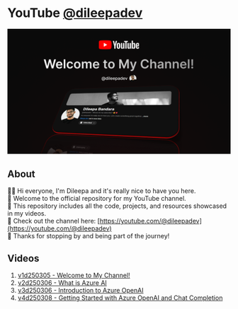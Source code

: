 # YouTube [@dileepadev](https://youtube.com/@dileepadev)

[![v1d250305_thumbnail](./images/v1d250305_thumbnail.png)](https://youtu.be/4pHy1TNjHvc)

## About

👋🏼 Hi everyone, I'm Dileepa and it's really nice to have you here.  
🥰 Welcome to the official repository for my YouTube channel.  
📁 This repository includes all the code, projects, and resources showcased in my videos.  
🎥 Check out the channel here: [https://youtube.com/@dileepadev](https://youtube.com/@dileepadev)  
💖 Thanks for stopping by and being part of the journey!

## Videos

1. [v1d250305 - Welcome to My Channel!](./v1d250305%20-%20Welcome%20to%20My%20Channel!/)
2. [v2d250306 - What is Azure AI](./v2d250306%20-%20What%20is%20Azure%20AI/)
3. [v3d250306 - Introduction to Azure OpenAI](./v3d250306%20-%20Introduction%20to%20Azure%20OpenAI/)
4. [v4d250308 - Getting Started with Azure OpenAI and Chat Completion](./v4d250308%20-%20Getting%20Started%20with%20Azure%20OpenAI%20and%20Chat%20Completion/)
